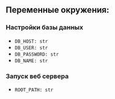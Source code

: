 ## Переменные окружения:
### Настройки базы данных
- `DB_HOST: str`
- `DB_USER: str`
- `DB_PASSWORD: str`
- `DB_NAME: str`
### Запуск веб сервера
- `ROOT_PATH: str`